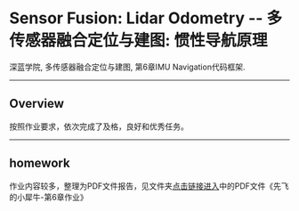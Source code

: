 # Sensor Fusion: Lidar Odometry -- 多传感器融合定位与建图: 惯性导航原理

深蓝学院, 多传感器融合定位与建图, 第6章IMU Navigation代码框架.

---

## Overview

按照作业要求，依次完成了及格，良好和优秀任务。

---

## homework

作业内容较多，整理为PDF文件报告，见文件夹[点击链接进入](doc/)中的PDF文件《先飞的小犀牛-第6章作业》
